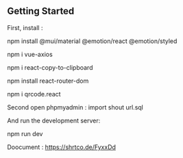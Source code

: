## Getting Started

First, install :

npm install @mui/material @emotion/react @emotion/styled

npm i vue-axios

npm i react-copy-to-clipboard

npm install react-router-dom

npm i qrcode.react

Second open phpmyadmin :
import shout url.sql

And run the development server:

npm run dev

Doocument : https://shrtco.de/FyxxDd
